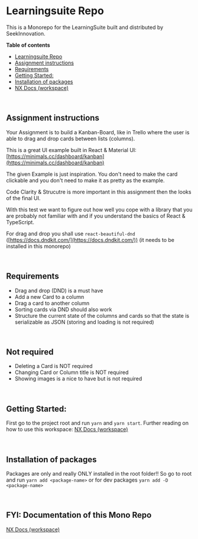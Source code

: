 # Learningsuite Repo

This is a Monorepo for the LearningSuite built and distributed by SeekInnovation.

**Table of contents**

- [Learningsuite Repo](#learningsuite-repo)
- [Assignment instructions](#assignment-instructions)
- [Requirements](#requirements)
- [Getting Started:](#getting-started)
- [Installation of packages](#installation-of-packages)
- [NX Docs (workspace)](#nx-docs-workspace)

<br/>

## Assignment instructions
Your Assignment is to build a Kanban-Board, like in Trello where the user is able to drag and drop cards between lists (columns).

This is a great UI example built in React & Material UI: [https://minimals.cc/dashboard/kanban](https://minimals.cc/dashboard/kanban)

The given Example is just inspiration. You don't need to make the card clickable and you don't need to make it as pretty as the example.

Code Clarity & Strucutre is more important in this assignment then the looks of the final UI.

With this test we want to figure out how well you cope with a library that you are probably not familiar with and if you understand the basics of React & TypeScript.

For drag and drop you shall use `react-beautiful-dnd` ([https://docs.dndkit.com/](https://docs.dndkit.com/)) (it needs to be installed in this monorepo)

<br/>

## Requirements
- Drag and drop (DND) is a must have
- Add a new Card to a column
- Drag a card to another column
- Sorting cards via DND should also work
- Structure the current state of the columns and cards so that the state is serializable as JSON (storing and loading is not required)

<br/>

## Not required
- Deleting a Card is NOT required
- Changing Card or Column title is NOT required
- Showing images is a nice to have but is not required

<br/>

## Getting Started:

First go to the project root and run `yarn` and `yarn start`. Further reading on how to use this workspace: [NX Docs (workspace)](./docs/NX_docs.md)

<br/>

## Installation of packages
Packages are only and really ONLY installed in the root folder!! So go to root and run `yarn add <package-name>` or for dev packages `yarn add -D <package-name>`

<br/>

## FYI: Documentation of this Mono Repo
[NX Docs (workspace)](./docs/NX_docs.md)
